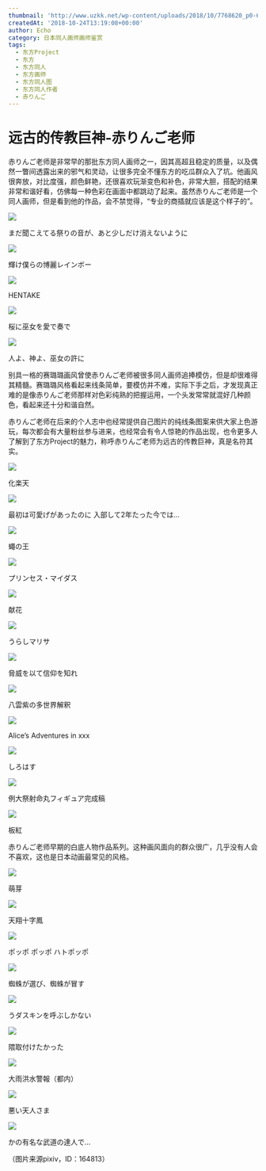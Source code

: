 ```yaml
---
thumbnail: 'http://www.uzkk.net/wp-content/uploads/2018/10/7768620_p0-641x510.jpg'
createdAt: '2018-10-24T13:19:08+00:00'
author: Echo
category: 日本同人画师画师鉴赏
tags:
  - 东方Project
  - 东方
  - 东方同人
  - 东方画师
  - 东方同人图
  - 东方同人作者
  - 赤りんご
---
```


# 远古的传教巨神-赤りんご老师

赤りんご老师是非常早的那批东方同人画师之一，因其高超且稳定的质量，以及偶然一瞥间透露出来的邪气和灵动，让很多完全不懂东方的吃瓜群众入了坑。他画风很奔放，对比度强，颜色鲜艳，还很喜欢玩渐变色和补色，非常大胆，搭配的结果非常和谐好看，仿佛每一种色彩在画面中都跳动了起来。虽然赤りんご老师是一个同人画师，但是看到他的作品，会不禁觉得，“专业的商插就应该是这个样子的”。

![](http://www.uzkk.net/wp-content/uploads/2018/10/15423619_p0.jpg)

まだ聞こえてる祭りの音が、あと少しだけ消えないように

![](http://www.uzkk.net/wp-content/uploads/2018/10/12509457_p0.jpg)

輝け僕らの博麗レインボー

![](http://www.uzkk.net/wp-content/uploads/2018/10/20955223_p0.jpg)

HENTAKE

![](http://www.uzkk.net/wp-content/uploads/2018/10/9109309_p0.jpg)

桜に巫女を愛で奏で

![](http://www.uzkk.net/wp-content/uploads/2018/10/5189708_p0.jpg)

人よ、神よ、巫女の許に

别具一格的赛璐璐画风曾使赤りんご老师被很多同人画师追捧模仿，但是却很难得其精髓。赛璐璐风格看起来线条简单，要模仿并不难，实际下手之后，才发现真正难的是像赤りんご老师那样对色彩纯熟的把握运用，一个头发常常就混好几种颜色，看起来还十分和谐自然。

赤りんご老师在后来的个人志中也经常提供自己图片的纯线条图案来供大家上色游玩，每次都会有大量粉丝参与进来，也经常会有令人惊艳的作品出现，也令更多人了解到了东方Project的魅力，称呼赤りんご老师为远古的传教巨神，真是名符其实。

![](http://www.uzkk.net/wp-content/uploads/2018/10/9470597_p0.jpg)

化楽天

![](http://www.uzkk.net/wp-content/uploads/2018/10/12887452_p0.jpg)

最初は可愛げがあったのに 入部して2年たった今では…

![](http://www.uzkk.net/wp-content/uploads/2018/10/32219109_p0.jpg)

蠅の王

![](http://www.uzkk.net/wp-content/uploads/2018/10/9122008_p0.jpg)

プリンセス・マイダス

![](http://www.uzkk.net/wp-content/uploads/2018/10/32412923_p0.jpg)

献花

![](http://www.uzkk.net/wp-content/uploads/2018/10/4971830_p0.jpg)

うらしマリサ

![](http://www.uzkk.net/wp-content/uploads/2018/10/4952904_p0.jpg)

脅威を以て信仰を知れ

![](http://www.uzkk.net/wp-content/uploads/2018/10/3309131_p0.jpg)

八雲紫の多世界解釈

![](http://www.uzkk.net/wp-content/uploads/2018/10/2387057_p0.jpg)

Alice’s Adventures in xxx

![](http://www.uzkk.net/wp-content/uploads/2018/10/7501522_p0.jpg)

しろはす

![](http://www.uzkk.net/wp-content/uploads/2018/10/9320648_p0.jpg)

例大祭射命丸フィギュア完成稿

![](http://www.uzkk.net/wp-content/uploads/2018/10/2522295_p0.jpg)

板紅

赤りんご老师早期的白底人物作品系列。这种画风面向的群众很广，几乎没有人会不喜欢，这也是日本动画最常见的风格。

![](http://www.uzkk.net/wp-content/uploads/2018/10/2512207_p0.jpg)

萌芽

![](http://www.uzkk.net/wp-content/uploads/2018/10/1450936_p0.jpg)

天翔十字鳳

![](http://www.uzkk.net/wp-content/uploads/2018/10/1438991_p0.jpg)

ポッポ ポッポ ハトポッポ

![](http://www.uzkk.net/wp-content/uploads/2018/10/1424738_p0.jpg)

蜘蛛が選び、蜘蛛が冒す

![](http://www.uzkk.net/wp-content/uploads/2018/10/1417332_p0.jpg)

うダスキンを呼ぶしかない

![](http://www.uzkk.net/wp-content/uploads/2018/10/1377034_p0.jpg)

隈取付けたかった

![](http://www.uzkk.net/wp-content/uploads/2018/10/1308714_p0.jpg)

大雨洪水警報（都内）

![](http://www.uzkk.net/wp-content/uploads/2018/10/1270940_p0.jpg)

悪い天人さま

![](http://www.uzkk.net/wp-content/uploads/2018/10/1103431_p0.jpg)

かの有名な武道の達人で…

（图片来源pixiv，ID：164813）

